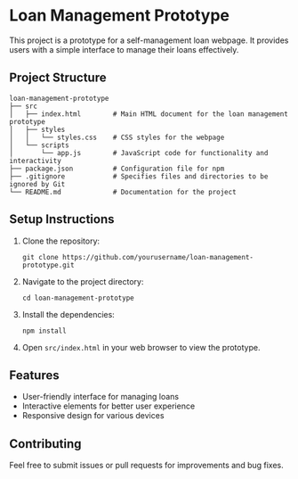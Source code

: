 # Loan Management Prototype

This project is a prototype for a self-management loan webpage. It provides users with a simple interface to manage their loans effectively.

## Project Structure

```
loan-management-prototype
├── src
│   ├── index.html        # Main HTML document for the loan management prototype
│   ├── styles
│   │   └── styles.css    # CSS styles for the webpage
│   └── scripts
│       └── app.js        # JavaScript code for functionality and interactivity
├── package.json          # Configuration file for npm
├── .gitignore            # Specifies files and directories to be ignored by Git
└── README.md             # Documentation for the project
```

## Setup Instructions

1. Clone the repository:
   ```
   git clone https://github.com/yourusername/loan-management-prototype.git
   ```

2. Navigate to the project directory:
   ```
   cd loan-management-prototype
   ```

3. Install the dependencies:
   ```
   npm install
   ```

4. Open `src/index.html` in your web browser to view the prototype.

## Features

- User-friendly interface for managing loans
- Interactive elements for better user experience
- Responsive design for various devices

## Contributing

Feel free to submit issues or pull requests for improvements and bug fixes.